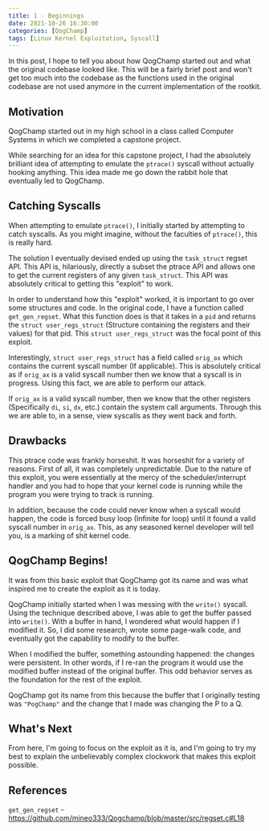 ```yaml
---
title: 1 - Beginnings
date: 2021-10-26 16:30:00
categories: [QogChamp]
tags: [Linux Kernel Exploitation, Syscall]
---
```

In this post, I hope to tell you about how QogChamp started out and what the original codebase looked like. This will be a fairly brief post and won't get too much into the codebase as the functions used in the original codebase are not used anymore in the current implementation of the rootkit.

## Motivation

QogChamp started out in my high school in a class called Computer Systems in which we completed a capstone project.  

While searching for an idea for this capstone project, I had the absolutely brilliant idea of attempting to emulate the `ptrace()` syscall without actually hooking anything. This idea made me go down the rabbit hole that eventually led to QogChamp.

## Catching Syscalls
When attempting to emulate `ptrace()`, I initially started by attempting to catch syscalls. As you might imagine, without the faculties of `ptrace()`, this is really hard. 

The solution I eventually devised ended up using the `task_struct` regset API. This API is, hilariously, directly a subset the ptrace API and allows one to get the current registers of any given `task_struct`. This API was absolutely critical to getting this "exploit" to work.

In order to understand how this "exploit" worked, it is important to go over some structures and code. In the original code, I have a function called `get_gen_regset`. What this function does is that it takes in a `pid` and returns the `struct user_regs_struct` (Structure containing the registers and their values) for that pid. This `struct user_regs_struct` was the focal point of this exploit.

Interestingly, `struct user_regs_struct` has a field called `orig_ax` which contains the current syscall number (If applicable). This is absolutely critical as if `orig_ax` is a valid syscall number then we know that a syscall is in progress. Using this fact, we are able to perform our attack. 

If `orig_ax` is a valid syscall number, then we know that the other registers (Specifically `di`, `si`, `dx`, etc.) contain the system call arguments. Through this we are able to, in a sense, view syscalls as they went back and forth.

## Drawbacks
This ptrace code was frankly horseshit. It was horseshit for a variety of reasons. First of all, it was completely unpredictable. Due to the nature of this exploit, you were essentially at the mercy of the scheduler/interrupt handler and you had to hope that your kernel code is running while the program you were trying to track is running.

In addition, because the code could never know when a syscall would happen, the code is forced busy loop (Infinite for loop) until it found a valid syscall number in `orig_ax`. This, as any seasoned kernel developer will tell you, is a marking of shit kernel code.

## QogChamp Begins!
It was from this basic exploit that QogChamp got its name and was what inspired me to create the exploit as it is today. 

QogChamp initially started when I was messing with the `write()` syscall. Using the technique described above, I was able to get the buffer passed into `write()`. With a buffer in hand, I wondered what would happen if I modified it. So, I did some research, wrote some page-walk code, and eventually got the capability to modify to the buffer. 

When I modified the buffer, something astounding happened: the changes were persistent. In other words, if I re-ran the program it would use the modified buffer instead of the original buffer. This odd behavior serves as the foundation for the rest of the exploit.

QogChamp got its name from this because the buffer that I originally testing was `"PogChamp"` and the change that I made was changing the P to a Q.

## What's Next
From here, I'm going to focus on the exploit as it is, and I'm going to try my best to explain the unbelievably complex clockwork that makes this exploit possible.

## References
`get_gen_regset` - <https://github.com/mineo333/Qogchamp/blob/master/src/regset.c#L18>